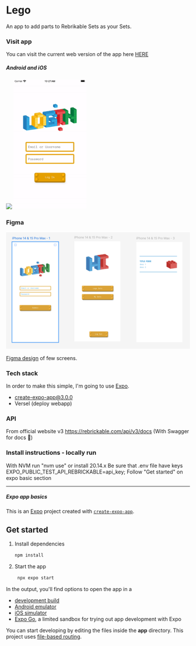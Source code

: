# Lego

An app to add parts to Rebrikable Sets as your Sets.

### Visit app
You can visit the current web version of the app here [HERE](https://giftify-lego.vercel.app)

##### Android and iOS
<div>
 <img src="docs/images/android-video.gif" width="200">
 <img src="docs/images/ios-video.gif" width="200">
</div>

### Figma

![Figma](docs/images/figma-img.png)

[Figma design](https://www.figma.com/design/8PC84TxdohJaXYDjJN2Nkz/Lego?node-id=0-1&t=K0UkUEivyoXQxEgm-1) of few screens.

### Tech stack

In order to make this simple, I'm going to use [Expo](https://docs.expo.dev/get-started/introduction/).

 - create-expo-app@3.0.0
 - Versel (deploy webapp)

### API
From official website v3
https://rebrickable.com/api/v3/docs
(With Swagger for docs 💛)


### Install instructions - locally run
With NVM run "nvm use" or install 20.14.x
Be sure that .env file have keys 
      EXPO_PUBLIC_TEST_API_REBRICKABLE=api_key;
Follow "Get started" on expo basic section


----------
##### Expo app basics

This is an [Expo](https://expo.dev) project created with [`create-expo-app`](https://www.npmjs.com/package/create-expo-app).

## Get started

1. Install dependencies

   ```bash
   npm install
   ```

2. Start the app

   ```bash
    npx expo start
   ```

In the output, you'll find options to open the app in a

- [development build](https://docs.expo.dev/develop/development-builds/introduction/)
- [Android emulator](https://docs.expo.dev/workflow/android-studio-emulator/)
- [iOS simulator](https://docs.expo.dev/workflow/ios-simulator/)
- [Expo Go](https://expo.dev/go), a limited sandbox for trying out app development with Expo

You can start developing by editing the files inside the **app** directory. This project uses [file-based routing](https://docs.expo.dev/router/introduction).

